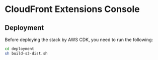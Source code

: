 # CloudFront Extensions Console

## Deployment
Before deploying the stack by AWS CDK, you need to run the following:

```bash
cd deployment
sh build-s3-dist.sh
```


